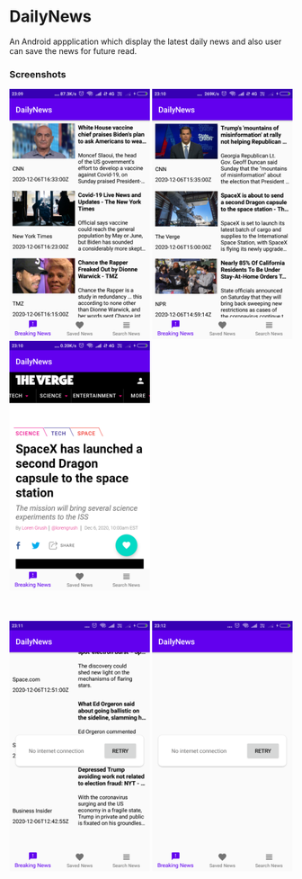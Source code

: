 # DailyNews
An Android appplication which display the latest daily news and also user can save the news for future read.


<h3>Screenshots</h3>

<div class="row">
      <img src="https://github.com/sanjay45/DailyNews/blob/master/Screenshots/NewsList1.png" width="250">
      <img src="https://github.com/sanjay45/DailyNews/blob/master/Screenshots/NewsList2.png" width="250">     
      <img src="https://github.com/sanjay45/DailyNews/blob/master/Screenshots/Webview.png" width="250">
</div>
<br>
<br>
<br>
<div class="row">
      <img src="https://github.com/sanjay45/DailyNews/blob/master/Screenshots/NoInternetConnection.png" width="250">
      <img src="https://github.com/sanjay45/DailyNews/blob/master/Screenshots/NoInternetConnection1.png" width="250">
</div>


